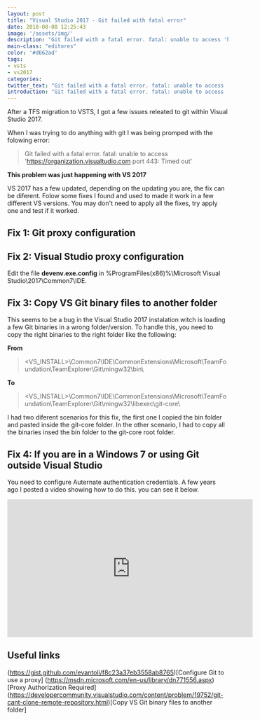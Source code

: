 ```yaml
---
layout: post
title: "Visual Studio 2017 - Git failed with fatal error"
date: 2018-08-08 12:25:43
image: '/assets/img/'
description: "Git failed with a fatal error. fatal: unable to access 'https://organization.visualstudio.com port:443: Timed out'"
main-class: "editores"
color: '#d662ad'
tags:
- vsts
- vs2017
categories:
twitter_text: "Git failed with a fatal error. fatal: unable to access 'https://organization.visualstudio.com port:443: Timed out'"
introduction: "Git failed with a fatal error. fatal: unable to access 'https://organization.visualstudio.com port:443: Timed out'"
---
```


After a TFS migration to VSTS, I got a few issues releated to git within Visual Studio 2017. 

When I was trying to do anything with git I was being promped with the folowing error:
> Git failed with a fatal error. fatal: unable to access 'https://organization.visualtudio.com port 443: Timed out'

**This problem was just happening with VS 2017**

VS 2017 has a few updated, depending on the updating you are, the fix can be diferent. Folow some fixes I found and used to made it work in a few different VS versions. You may don't need to apply all the fixes, try apply one and test if it worked.


## Fix 1: Git proxy configuration

<script src="https://gist.github.com/WennderSantos/22654aa01a88e58317f1f312ae03e5f1.js"></script>

## Fix 2: Visual Studio proxy configuration
Edit the file **devenv.exe.config** in %ProgramFiles(x86)%\Microsoft Visual Studio\2017\Common7\IDE.

<script src="https://gist.github.com/WennderSantos/fe427c37238f063228bab364713e86ec.js"></script>


## Fix 3: Copy VS Git binary files to another folder
This seems to be a bug in the Visual Studio 2017 instalation witch is loading a few Git binaries in a wrong folder/version.
To handle this, you need to copy the right binaries to the right folder like the following:

**From**

> <VS_INSTALL>\Common7\IDE\CommonExtensions\Microsoft\TeamFoundation\TeamExplorer\Git\mingw32\bin\

**To**

> <VS_INSTALL>\Common7\IDE\CommonExtensions\Microsoft\TeamFoundation\TeamExplorer\Git\mingw32\libexec\git-core\

I had two diferent scenarios for this fix, the first one I copied the bin folder and pasted inside the git-core folder. In the other scenario, I had to copy all the binaries insed the bin folder to the git-core root folder.


## Fix 4: If you are in a Windows 7 or using Git outside Visual Studio
You need to configure Auternate authentication credentials. A few years ago I posted a video showing how to do this. you can see it below.

<iframe width="560" height="315" src="https://www.youtube.com/embed/L5BBx1G6VhU" frameborder="0" allow="autoplay; encrypted-media" allowfullscreen></iframe>


## Useful links
(https://gist.github.com/evantoli/f8c23a37eb3558ab8765)[Configure Git to use a proxy]
(https://msdn.microsoft.com/en-us/library/dn771556.aspx)[Proxy Authorization Required]
(https://developercommunity.visualstudio.com/content/problem/19752/git-cant-clone-remote-repository.html)[Copy VS Git binary files to another folder]
